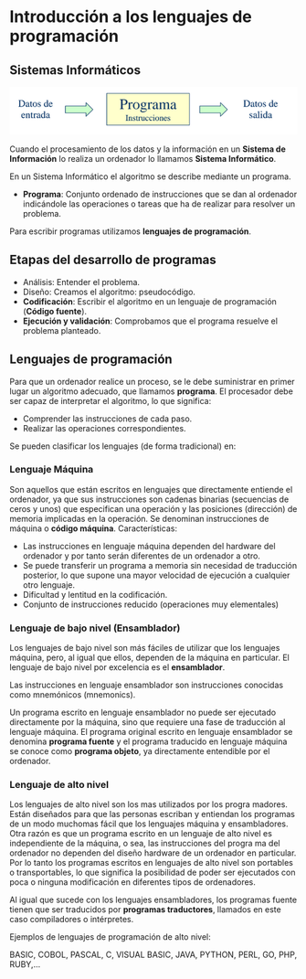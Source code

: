 # Introducción a los lenguajes de programación

## Sistemas Informáticos

![programa](img/programa.png)

Cuando el procesamiento de los datos y la información en un **Sistema de Información** lo realiza un ordenador lo llamamos **Sistema Informático**.

En un Sistema Informático el algoritmo se describe mediante un programa.

* **Programa**: Conjunto ordenado de instrucciones que se dan al ordenador indicándole las operaciones o tareas que ha de realizar para resolver un problema.

Para escribir programas utilizamos **lenguajes de programación**.

## Etapas del desarrollo de programas

* Análisis: Entender el problema.
* Diseño: Creamos el algoritmo: pseudocódigo.
* **Codificación**: Escribir el algoritmo en un lenguaje de programación (**Código fuente**).
* **Ejecución y validación**: Comprobamos que el programa resuelve el problema planteado.

## Lenguajes de programación

Para que un ordenador realice un proceso, se le debe suministrar en primer
lugar un algoritmo adecuado, que llamamos **programa**. El procesador debe ser capaz de interpretar el algoritmo, lo que significa:

* Comprender las instrucciones de cada paso.
* Realizar las operaciones correspondientes.

Se pueden clasificar los lenguajes (de forma tradicional) en:

### Lenguaje Máquina

Son aquellos que están escritos en lenguajes que directamente entiende el ordenador, ya que sus instrucciones son cadenas binarias (secuencias de
ceros y unos) que especifican una operación y las posiciones (dirección) de memoria implicadas en la operación. Se denominan instrucciones de máquina o **código máquina**. Características:

* Las instrucciones en lenguaje máquina dependen del hardware del ordenador y
por tanto serán diferentes de un ordenador a otro.
* Se puede transferir un programa a memoria sin necesidad de traducción posterior, lo que supone una mayor velocidad de ejecución a cualquier otro lenguaje.
* Dificultad y lentitud en la codificación.
* Conjunto de instrucciones reducido (operaciones muy elementales)

### Lenguaje de bajo nivel (Ensamblador)

Los lenguajes de bajo nivel son más fáciles de  utilizar que  los lenguajes
máquina, pero, al igual que ellos, dependen de la máquina en particular.
El lenguaje de bajo nivel por excelencia es el **ensamblador**.

Las instrucciones en lenguaje ensamblador son instrucciones conocidas como
mnemónicos (mnemonics). 

Un programa escrito en lenguaje ensamblador no puede ser ejecutado directamente por la máquina, sino que requiere una fase de traducción al lenguaje máquina. El programa original escrito en lenguaje ensamblador se denomina **programa fuente** y el programa traducido en lenguaje máquina se conoce como **programa objeto**, ya directamente entendible por el ordenador.

### Lenguaje de alto nivel

Los lenguajes de alto nivel son los mas utilizados por los progra
madores. Están diseñados para que las personas escriban y entiendan los programas de un modo muchomas fácil que los lenguajes máquina y ensambladores. Otra razón es que un programa escrito en un lenguaje de alto nivel es independiente de la máquina, o sea, las instrucciones del progra
ma del ordenador no dependen del diseño hardware de un ordenador en particular. Por lo tanto los programas escritos en lenguajes de alto nivel
son portables o transportables, lo que significa la posibilidad de poder ser ejecutados con poca o ninguna modificación en diferentes tipos de ordenadores.

Al igual que sucede con los lenguajes ensambladores, los programas fuente
tienen que ser traducidos por **programas traductores**, llamados en este caso
compiladores o intérpretes.

Ejemplos de lenguajes de programación de alto nivel:

BASIC, COBOL, PASCAL, C, VISUAL BASIC, JAVA, PYTHON, PERL, GO, PHP, RUBY,...